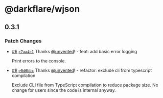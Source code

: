 # @darkflare/wjson

## 0.3.1

### Patch Changes

- [#6](https://github.com/azurydev/wjson/pull/6) [`c7aa4c1`](https://github.com/azurydev/wjson/commit/c7aa4c16248422eaa4c8f6b0ba5f15c967392b9f) Thanks [@unvented](https://github.com/unvented)! - feat: add basic error logging

  Print errors to the console.

* [#8](https://github.com/azurydev/wjson/pull/8) [`e0d6bbc`](https://github.com/azurydev/wjson/commit/e0d6bbc1eb1a40c08a658dda1688739a7ebce2b4) Thanks [@unvented](https://github.com/unvented)! - refactor: exclude cli from typescript compilation

  Exclude CLI file from TypeScript compilation to reduce package size. No change for users since the code is internal anyway.
